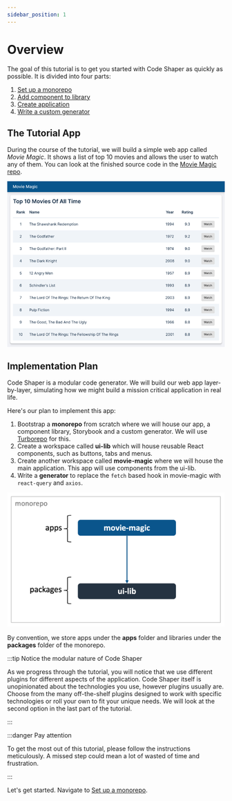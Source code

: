 ```yaml
---
sidebar_position: 1
---
```


# Overview

The goal of this tutorial is to get you started with Code Shaper as quickly as
possible. It is divided into four parts:

1. [Set up a monorepo](./set-up-a-monorepo)
2. [Add component to library](./add-component-to-library.md)
3. [Create application](./create-application.md)
4. [Write a custom generator](./write-a-custom-generator)

## The Tutorial App

During the course of the tutorial, we will build a simple web app called _Movie
Magic_. It shows a list of top 10 movies and allows the user to watch any of
them. You can look at the finished source code in the
[Movie Magic repo](https://github.com/code-shaper/movie-magic).

![Top 10 Movies](./img/home-page.png)

## Implementation Plan

Code Shaper is a modular code generator. We will build our web app
layer-by-layer, simulating how we might build a mission critical application in
real life.

Here's our plan to implement this app:

1. Bootstrap a **monorepo** from scratch where we will house our app, a
   component library, Storybook and a custom generator. We will use
   [Turborepo](https://turborepo.org/) for this.
2. Create a workspace called **ui-lib** which will house reusable React
   components, such as buttons, tabs and menus.
3. Create another workspace called **movie-magic** where we will house the main
   application. This app will use components from the ui-lib.
4. Write a **generator** to replace the `fetch` based hook in movie-magic with
   `react-query` and `axios`.

![Monorepo Structure](./img/monorepo-structure.png)

By convention, we store apps under the **apps** folder and libraries under the
**packages** folder of the monorepo.

:::tip Notice the modular nature of Code Shaper

As we progress through the tutorial, you will notice that we use different
plugins for different aspects of the application. Code Shaper itself is
unopinionated about the technologies you use, however plugins usually are.
Choose from the many off-the-shelf plugins designed to work with specific
technologies or roll your own to fit your unique needs. We will look at the
second option in the last part of the tutorial.

:::

:::danger Pay attention

To get the most out of this tutorial, please follow the instructions
meticulously. A missed step could mean a lot of wasted of time and frustration.

:::

Let's get started. Navigate to [Set up a monorepo](./set-up-a-monorepo).
